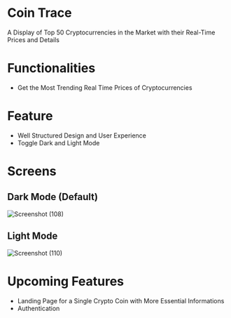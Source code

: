 # Coin Trace 
A Display of Top 50 Cryptocurrencies in the Market with their Real-Time Prices and Details


# Functionalities
<ul>
<li>Get the Most Trending Real Time Prices of Cryptocurrencies</li>
</ul>

# Feature
<ul>
<li>Well Structured Design and User Experience</li>
<li>Toggle Dark and Light Mode</li>
</ul>

# Screens
## Dark Mode (Default)
![Screenshot (108)](https://user-images.githubusercontent.com/80672730/209451989-4ca8f82e-0cf6-4cbc-b227-f58b2d3bf29b.png)
## Light Mode 
![Screenshot (110)](https://user-images.githubusercontent.com/80672730/209452010-57f50f34-820c-4f5d-8c8d-d027e7e3b41b.png)

# Upcoming Features
<ul>
<li>Landing Page for a Single Crypto Coin with More Essential Informations</li>
<li>Authentication</li>
</ul>
